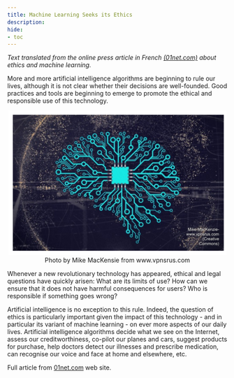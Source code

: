 ```yaml
---
title: Machine Learning Seeks its Ethics
description:
hide:
- toc
---
```


_Text translated from the online press article in French [(01net.com)](https://www.01net.com/actualites/intelligence-artificielle-l-apprentissage-automatique-cherche-son-ethique-1712366.html) about ethics and machine learning._


More and more artificial intelligence algorithms are beginning to rule our lives, although it is not clear whether their decisions are well-founded. Good practices and tools are beginning to emerge to promote the ethical and responsible use of this technology.

<center><img src="../Images/IAI-module3-ethique.png" alt="Photo by Mike MacKensie from www.vpnsrus.com" width="500"></center>
<center>Photo by Mike MacKensie from www.vpnsrus.com</center>

Whenever a new revolutionary technology has appeared, ethical and legal questions have quickly arisen: What are its limits of use? How can we ensure that it does not have harmful consequences for users? Who is responsible if something goes wrong?  

Artificial intelligence is no exception to this rule. Indeed, the question of ethics is particularly important given the impact of this technology - and in particular its variant of machine learning - on ever more aspects of our daily lives. Artificial intelligence algorithms decide what we see on the Internet, assess our creditworthiness, co-pilot our planes and cars, suggest products for purchase, help doctors detect our illnesses and prescribe medication, can recognise our voice and face at home and elsewhere, etc.

Full article from [01net.com](https://www.01net.com/actualites/intelligence-artificielle-l-apprentissage-automatique-cherche-son-ethique-1712366.html) web site.
